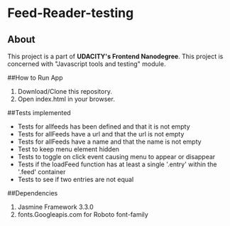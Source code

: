 # Feed-Reader-testing

## About
This project is a part of **UDACITY's Frontend Nanodegree**.
This project is concerned with "Javascript tools and testing" module.

##How to Run App
<ol>
  <li>Download/Clone this repository.</li>
  <li>Open index.html in your browser.</li>
</ol>

##Tests implemented
<ul>
  <li>Tests for allfeeds has been defined and that it is not empty</li>
  <li>Tests for allFeeds have a url and that the url is not empty</li>
  <li>Tests for allFeeds have a name and that the name is not empty</li>
  <li>Test to keep menu element hidden</li>
  <li>Tests to toggle on click event causing menu to appear or disappear</li>
  <li>Tests if the loadFeed function has at least a single '.entry' within the '.feed' container</li>
  <li>Tests to see if two entries are not equal</li>
</ul>

##Dependencies
<ol>
  <li>Jasmine Framework 3.3.0 </li>
  <li>fonts.Googleapis.com for Roboto font-family </li>
</ol>
  
